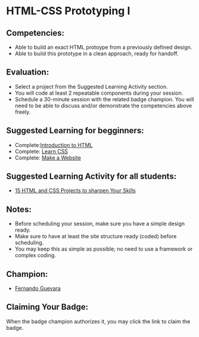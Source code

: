 # HTML-CSS Prototyping I

## Competencies:
* Able to build an exact HTML protoype from a previously defined design. 
* Able to build this prototype in a clean approach, ready for handoff.

## Evaluation:
* Select a project from the Suggested Learning Activity section. 
* You will code at least 2 repeatable components during your session. 
* Schedule a 30-minute session with the related badge champion. You will need to be able to discuss and/or demonstrate the competencies above freely. 

## Suggested Learning for begginners:
* Complete:[Introduction to HTML](https://www.codecademy.com/learn/learn-html)
* Complete: [Learn CSS](https://www.codecademy.com/learn/learn-css)
* Complete: [Make a Website](https://www.codecademy.com/learn/make-a-website)

## Suggested Learning Activity for all students:
* [15 HTML and CSS Projects to sharpen Your Skills](https://nabendu.blog/posts/15-html-and-css-projects-to-sharpen-your-skills-4flo/)

## Notes:
* Before scheduling your session, make sure you have a simple design ready. 
* Make sure to have at least the site structure ready (coded) before scheduling.
* You may keep this as simple as possible; no need to use a framework or complex coding. 

## Champion:
* [Fernando Guevara](mailto:fernando@acklenavenue.com)

## Claiming Your Badge:
When the badge champion authorizes it, you may click the link to claim the badge.
